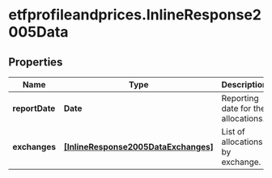 # etfprofileandprices.InlineResponse2005Data

## Properties

Name | Type | Description | Notes
------------ | ------------- | ------------- | -------------
**reportDate** | **Date** | Reporting date for the allocations. | [optional] 
**exchanges** | [**[InlineResponse2005DataExchanges]**](InlineResponse2005DataExchanges.md) | List of allocations by exchange. | [optional] 


